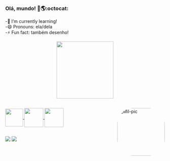 ### Olá, mundo! 👋🌎:octocat:

<!--
**milasvi/milasvi** is a ✨ _special_ ✨ repository because its `README.md` (this file) appears on your GitHub profile.

Here are some ideas to get you started:

- 🔭 I’m currently working on ...
- 🌱 I’m currently learning ...
- 👯 I’m looking to collaborate on ...
- 🤔 I’m looking for help with ...
- 💬 Ask me about ...
- 📫 How to reach me: ...
- 😄 Pronouns: ...
- ⚡ Fun fact: ...
--> 
-🌱 I’m currently learning!   </br>
-😄 Pronouns: ela/dela   </br>
-⚡ Fun fact: também desenho!   </br>


<div align="center">
  <a href="https://github.com/milasvi">
  <img height="180em" src="https://github-readme-stats.vercel.app/api?username=milasvi&show_icons=true&theme=tokyonight&include_all_commits=true&count_private=true"/>
</div>


  
  ##
  
<div>
<img align="center" height="56em" src="https://cdn.jsdelivr.net/gh/devicons/devicon/icons/pycharm/pycharm-plain.svg" />
<img align="center" height="60em" src="https://cdn.jsdelivr.net/gh/devicons/devicon/icons/python/python-plain-wordmark.svg" />
<img align = "center" height= "60em"src="https://cdn.jsdelivr.net/gh/devicons/devicon/icons/html5/html5-plain-wordmark.svg" />
          
          

  <img align="right" alt="Mil-pic" height="150" style="border-radius:50px;" src="https://media.discordapp.net/attachments/862446385922965514/973592808197849198/Design_sem_nome.gif?width=551&height=551">
</div>
         
  
## 
  
<div>
  
  <a href = "mailto:mlnswiatek@gmail.com"><img src="https://img.shields.io/badge/-Gmail-%23333?style=for-the-badge&logo=gmail&logoColor=white" target="_blank"></a>
  <a href="https://www.linkedin.com/in/milena-s-a62078201" target="_blank"><img src="https://img.shields.io/badge/-LinkedIn-%230077B5?style=for-the-badge&logo=linkedin&logoColor=white" target="_blank"></a> 

  
<div>
